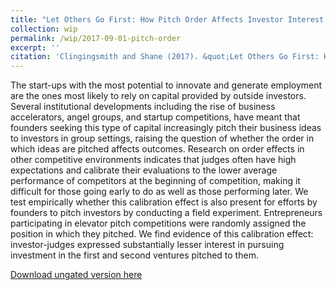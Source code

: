 ```yaml
---
title: "Let Others Go First: How Pitch Order Affects Investor Interest in Elevator Pitches"
collection: wip
permalink: /wip/2017-09-01-pitch-order
excerpt: ''
citation: 'Clingingsmith and Shane (2017). &quot;Let Others Go First: How Pitch Order Affects Investor Interest in Elevator Pitches&quot; <i>Unpublished Ms.</i>'
---
```

The start-ups with the most potential to innovate and generate employment are the ones most likely to rely on capital provided by outside investors. Several institutional developments including the rise of business accelerators, angel groups, and startup competitions, have meant that founders seeking this type of capital increasingly pitch their business ideas to investors in group settings, raising the question of whether the order in which ideas are pitched affects outcomes. Research on order effects in other competitive environments indicates that judges often have high expectations and calibrate their evaluations to the lower average performance of competitors at the beginning of competition, making it difficult for those going early to do as well as those performing later. We test empirically whether this calibration effect is also present for efforts by founders to pitch investors by conducting a field experiment. Entrepreneurs participating in elevator pitch competitions were randomly assigned the position in which they pitched. We find evidence of this calibration effect: investor-judges expressed substantially lesser interest in pursuing investment in the first and second ventures pitched to them.

[Download ungated version here](https://osf.io/preprints/socarxiv/6rbyx/)

